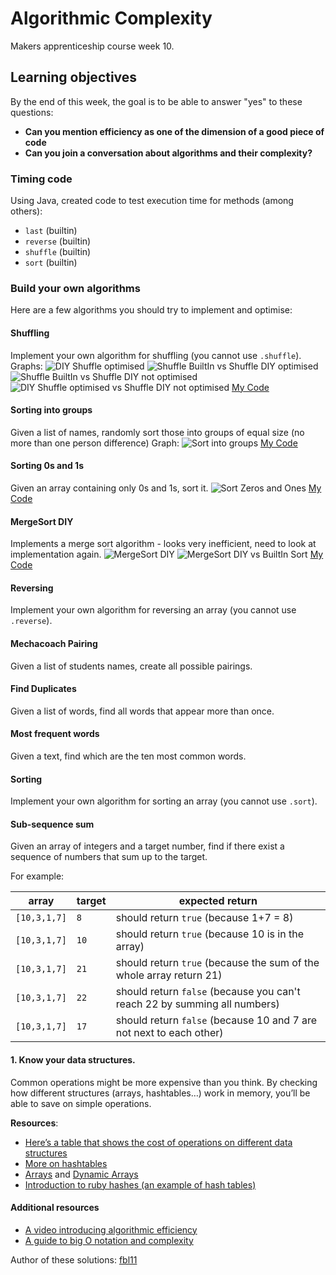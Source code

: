 # Algorithmic Complexity

Makers apprenticeship course week 10.

## Learning objectives

By the end of this week, the goal is to be able to answer "yes" to these questions:

* **Can you mention efficiency as one of the dimension of a good piece of code**
* **Can you join a conversation about algorithms and their complexity?**

### Timing code

Using Java, created code to test execution time for methods (among others):
* `last` (builtin)
* `reverse` (builtin)
* `shuffle` (builtin)
* `sort` (builtin)

### Build your own algorithms

Here are a few algorithms you should try to implement and optimise:

#### Shuffling
Implement your own algorithm for shuffling (you cannot use `.shuffle`).
Graphs:
![DIY Shuffle optimised](/graphs/DIYShuffleOptimised.png)
![Shuffle BuiltIn vs Shuffle DIY optimised](/graphs/ShuffleBuiltInVsDIYOptimised.png)
![Shuffle BuiltIn vs Shuffle DIY not optimised](/graphs/ShuffleBuiltInVsDIYNotOptimised.png)
![DIY Shuffle optimised vs Shuffle DIY not optimised](/graphs/ShuffleDIYVsDIYoptimised.png)
[My Code](https://github.com/fbl11/makers-week-10/blob/master/src/main/java/com/makers/week10/weeklyChallenge/algorithms/exercises/ShuffleList.java)

#### Sorting into groups
Given a list of names, randomly sort those into groups of equal size (no more than one person difference)
Graph:
![Sort into groups](/graphs/SortIntoGroupsDIY.png)
[My Code](https://github.com/fbl11/makers-week-10/blob/master/src/main/java/com/makers/week10/weeklyChallenge/algorithms/exercises/SortIntoGroups.java)

#### Sorting 0s and 1s
Given an array containing only 0s and 1s, sort it.
![Sort Zeros and Ones](/graphs/SortZerosAndOnes.png)
[My Code](https://github.com/fbl11/makers-week-10/blob/master/src/main/java/com/makers/week10/weeklyChallenge/algorithms/exercises/SortZerosAndOnes.java)

#### MergeSort DIY
Implements a merge sort algorithm - looks very inefficient, need to look at implementation again.
![MergeSort DIY](/graphs/MergeSortDIY.png)
![MergeSort DIY vs BuiltIn Sort](/graphs/DIYMergeSortVsBuiltInSort.png)
[My Code](https://github.com/fbl11/makers-week-10/blob/master/src/main/java/com/makers/week10/weeklyChallenge/algorithms/exercises/MergeSortDIY.java)

#### Reversing
Implement your own algorithm for reversing an array (you cannot use `.reverse`).

#### Mechacoach Pairing
Given a list of students names, create all possible pairings.

#### Find Duplicates
Given a list of words, find all words that appear more than once.

#### Most frequent words
Given a text, find which are the ten most common words.

#### Sorting
Implement your own algorithm for sorting an array (you cannot use `.sort`).

#### Sub-sequence sum
Given an array of integers and a target number, find if there exist a sequence of numbers that sum up to the target.

For example:

| array | target | expected return |
|-------|--------|--------------|
|`[10,3,1,7]`|`8`| should return `true` (because 1+7 = 8) |
|`[10,3,1,7]`|`10`| should return `true` (because 10 is in the array) |
|`[10,3,1,7]`|`21`| should return `true` (because the sum of the whole array return 21) |
|`[10,3,1,7]`|`22`| should return `false` (because you can't reach 22 by summing all numbers) |
|`[10,3,1,7]`|`17`| should return `false` (because 10 and 7 are not next to each other) |

#### 1. Know your data structures.

Common operations might be more expensive than you think. By checking how different structures (arrays, hashtables…)  work in memory, you’ll be able to save on simple operations.

**Resources**:
* [Here’s a table that shows the cost of operations on different data structures](https://en.wikipedia.org/wiki/Dynamic_array#Performance)
* [More on hashtables](https://www.interviewcake.com/concept/java/hash-map)
* [Arrays](https://www.interviewcake.com/concept/python/array?) and [Dynamic Arrays](https://www.interviewcake.com/concept/python/dynamic-array)
* [Introduction to ruby hashes (an example of hash tables)](https://launchschool.com/blog/how-the-hash-works-in-ruby
)

#### Additional resources

* [A video introducing algorithmic efficiency](https://www.youtube.com/watch?v=u2iHB2vv3iE)
* [A guide to big O notation and complexity](https://www.interviewcake.com/article/python/big-o-notation-time-and-space-complexity?)

Author of these solutions: [fbl11](https://github.com/fbl11/makers-week-10)